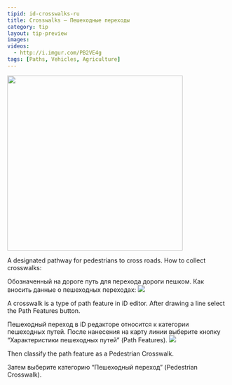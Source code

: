 ```yaml
---
tipid: id-crosswalks-ru
title: Crosswalks – Пешеходные переходы
category: tip
layout: tip-preview
images:
videos: 
  - http://i.imgur.com/PB2VE4g
tags: [Paths, Vehicles, Agriculture]
---
```


<img src="{{ site.baseurl }}/images/crosswalk1.jpg" width="400">

<p> A designated pathway for pedestrians to cross roads. How to collect crosswalks: </p>
Обозначенный на дороге путь для перехода дороги пешком. Как вносить данные о пешеходных переходах:

<img src="{{ site.baseurl }}/images/path_features_button.png">

<p>A crosswalk is a type of path feature in iD editor. After drawing a line select the Path Features button.</p>
Пешеходный переход в iD редакторе относится к категории пешеходных путей. После нанесения на карту линии выберите кнопку “Характеристики пешеходных путей” (Path Features).

<img src="{{ site.baseurl }}/images/pedestrian_crosswalk_button.PNG">

<p>Then classify the path feature as a Pedestrian Crosswalk. </p>
Затем выберите категорию “Пешеходный переход” (Pedestrian Crosswalk).



